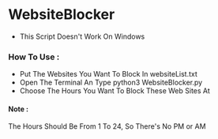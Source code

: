 # WebsiteBlocker

- This Script Doesn't Work On Windows

### How To Use :

- Put The Websites You Want To Block In websiteList.txt 
- Open The Terminal An Type python3 WebsiteBlocker.py
- Choose The Hours You Want To Block These Web Sites At

#### Note :
The Hours Should Be From 1 To 24, So There's No PM or AM
